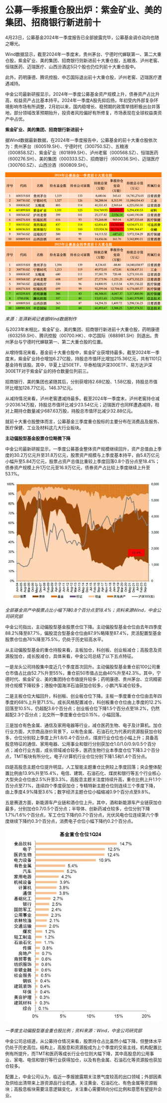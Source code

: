 # 公募一季报重仓股出炉：紫金矿业、美的集团、招商银行新进前十

4月23日，公募基金2024年一季度报告已全部披露完毕，公募基金调仓动向也随之曝光。

Wind数据显示，截至2024年一季度末，贵州茅台、宁德时代蝉联第一、第二大重仓股，紫金矿业、美的集团、招商银行则新进前十大重仓股，五粮液、泸州老窖、恒瑞医药、迈瑞医疗、山西汾酒这5只个股也仍位列前十大重仓股中。

此外，药明康德、腾讯控股、中芯国际退出前十大重仓股，泸州老窖、迈瑞医疗遭遇减持。

中金公司最新研报显示，2024年一季度公募基金资产规模上升，债券资产占比升高，权益资产占比基本持平。2024年一季度A股先抑后扬，年初受内外部复杂环境影响市场有所调整，2月初以来，国内稳增长、稳预期的政策举措积极出台并落地，部分领域改革预期抬升，投资者风险偏好有所修复，市场表现在全球权益类资产中占优。

**紫金矿业、美的集团、招商银行新进前十**

据Wind数据最新数据，在2024年一季度报告中，公募基金的前十大重仓股依次为：贵州茅台（600519.SH）、宁德时代（300750.SZ）、五粮液（000858.SZ）、紫金矿业（601899.SH）、泸州老窖（000568.SZ）、恒瑞医药（600276.SH）、美的集团（000333.SZ）、招商银行（600036.SH）、迈瑞医疗（300760.SZ）、山西汾酒（600809.SH）。

![893f6b09396b3942d496067f59484bb4.jpg](https://raw.githubusercontent.com/qqhsx/qqnews_image/main/2024/04/23/公募一季报重仓股出炉：紫金矿业、美的集团、招商银行新进前十/893f6b09396b3942d496067f59484bb4.jpg)

_来源：澎湃新闻记者据Wind数据制作_

与2023年末相比，紫金矿业、美的集团、招商银行新进前十大重仓股，药明康德（603259.SH）、腾讯控股（00700.HK）、中芯国际（688981.SH）则退出。贵州茅台与宁德时代蝉联第一、第二大重仓股的位置。

从增持情况来看，基金前十大重仓股中，紫金矿业获增持最多。截至2024年一季度末，紫金矿业持仓增加6.27亿股，持股总市值环比增加215.36亿元，共有1101只基金持有该股。其中，华夏上证50ETF、华泰柏瑞沪深300ETF、易方达沪深300ETF对于紫金矿业的持仓数量位列前三。

招商银行、美的集团也紧随其后，分别获增持2.68亿股、1.58亿股，持股总市值环比增加128.77亿元、146.37亿元。

从减持情况来看，泸州老窖遭减持最多。截至2024年一季度末，泸州老窖持仓减少2036.14万股，持股总市值环比减少23.54亿元；迈瑞医疗也同样遭遇减持，相对上期持仓数量减少687.63万股，持股总市值环比减少32.88亿元。

就前十大重仓股整体而言，公募基金三季度重仓股标的主要分布在消费品及服务、医疗保健、工业及材料这几大行业板块。

**主动偏股型基金股票仓位略微下降**

中金公司最新研报显示，一季度公募基金整体资产规模继续回升，资产总值由上季度的30.2万亿元升至31.8万亿元，股票资产规模与上季度基本持平，由5.8万亿元小幅升至5.84万亿元，股票占资产总值比重较上季度回落0.8个百分点至18.4%；债券资产规模上升1万亿元至16.9万亿元，债券资产占比较上季度继续上升至53.1%。

![cc02932e19a695ff1013d369e0077e5c.jpg](https://raw.githubusercontent.com/qqhsx/qqnews_image/main/2024/04/23/公募一季报重仓股出炉：紫金矿业、美的集团、招商银行新进前十/cc02932e19a695ff1013d369e0077e5c.jpg)

_全部基金资产中股票占比小幅下降0.8个百分点至18.4%；资料来源Wind，中金公司研究部_

中金公司指出，主动偏股型基金股票仓位下降。主动偏股型基金仓位由去年四季度88.2%降至87.7%，偏股混合型基金仓位由87.9%略降至87.4%，灵活配置型基金股票仓位由76%降至75.5%，仍处于历史较高水平。

从主动偏股型基金的重仓持股来看，主板加仓，科创板、创业板减仓；高股息及资源股加仓，成长股减仓，具体来看，中金公司总结了以下五点特征。

一是龙头公司持股集中度近几个季度首次回升。主动偏股型基金重仓前100公司重仓市值占比由52.7%升至55%，重仓前50市值占比由40%升至42.3%。其中，宁德时代、紫金矿业、美的集团持仓市值提升较多；药明康德、贵州茅台、立讯精密持仓规模下降较多；港股中国海洋石油获加仓较多，小鹏汽车减仓较多。

二是主板仓位大幅回升，科创板、创业板仓位下降。主板一季度重仓仓位由去年四季度的68%上升至71.5%。成长风格配置减仓，科创板重仓仓位由上季度的12.2%回落至10.5%，仍超配3.6个百分点；创业板仓位下降1.5个百分点至18.2%，仍然超配2.3个百分点；北交所一季度重仓仓位0.15%，小幅回落。

三是加仓有色金属、通信及家用电器等行业，减仓医药生物、电子及计算机。加仓行业方面，大宗商品涨价背景下，以有色金属、石油石化为代表的资源股获加仓较多，仓位分别较上季度上升1.8/0.4个百分点，煤炭行业仓位也小幅上升；具备高股息特征的通信、家用电器、公用事业和银行分别获加仓1.0/1.0/0.9/0.5个百分点；减仓行业方面，成长领域减仓较多，医药生物行业本季度仓位下降3.2个百分点，TMT板块有所分化，电子/计算机行业仓位分别下降1.5和1.4个百分点。

四是高股息主题仓位提升明显。人工智能主题重仓比例较上季度回落；央企整体配置比例由13.9%升至15.4%，电信、建筑、石油石化、煤炭和银行等五个行业核心大型央企仓位由2.5%升至3.3%，高股息主题关注度持续升高，重仓比例上升1.1个百分点至7.1%，连续四个季度获加仓；专精特新主题仓位则连续三个季度下降，由上季度4.9%降至3.6%；数字经济主题仓位小幅缩减0.9个百分点至9.8%。

五是赛道方面，新能源车产业链和酒仓位上升。其中，酒和新能源车产业链获加仓最多，分别加仓0.7/0.5个百分点；半导体、创新药减仓较多，仓位分别下降1.7%/1.6%个百分点，军工仓位下降约0.7个百分点，光伏风电仓位连续第六个季度继续下降约0.3个百分点，消费电子仓位小幅下降约0.2个百分点。

![6cf06d8a07410b3e51b085d044660a87.jpg](https://raw.githubusercontent.com/qqhsx/qqnews_image/main/2024/04/23/公募一季报重仓股出炉：紫金矿业、美的集团、招商银行新进前十/6cf06d8a07410b3e51b085d044660a87.jpg)

_一季度主动偏股型基金重仓股比例；资料来源：Wind，中金公司研究部_

中金公司总结道，从公募持仓情况来看，股票持仓占比虽然小幅下降，但整体水平仍处于历史高位。结构上，高股息和资源股成为上个季度的交易主线，机构配置比例有所提升，而TMT和医药等成长行业仓位则大幅下降，其中高股息的公用事业、家电、电信和银行等行业获得加仓，以及有色金属、石油石化等资源股也获加仓较多。

配置上，中金公司认为，临近一季报披露期关注景气度较高的出口领域；外部因素及供给出清带来上游资源品行业机遇，关注黄金、石油石化、有色金属等资源板块；高股息板块需要注意逻辑变化，关注重心需要转向分红比例和意愿有望提升企业。

